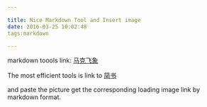```yaml
---

title: Nice Markdown Tool and Insert image
date: 2016-03-25 10:02:48
tags:markdown

---
```

markdown toools link:
[马克飞象](https://maxiang.io/)

The most efficient tools is link to [简书](http://www.jianshu.com/writer#/notebooks/3674637/notes/3355966/preview)

and paste the picture get the corresponding loading image link by markdown format.
